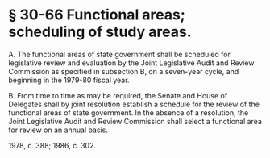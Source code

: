 # § 30-66 Functional areas; scheduling of study areas.

<p>A. The functional areas of state government shall be scheduled for legislative review and evaluation by the Joint Legislative Audit and Review Commission as specified in subsection B, on a seven-year cycle, and beginning in the 1979-80 fiscal year.</p><p>B. From time to time as may be required, the Senate and House of Delegates shall by joint resolution establish a schedule for the review of the functional areas of state government. In the absence of a resolution, the Joint Legislative Audit and Review Commission shall select a functional area for review on an annual basis.</p><p>1978, c. 388; 1986, c. 302.</p>